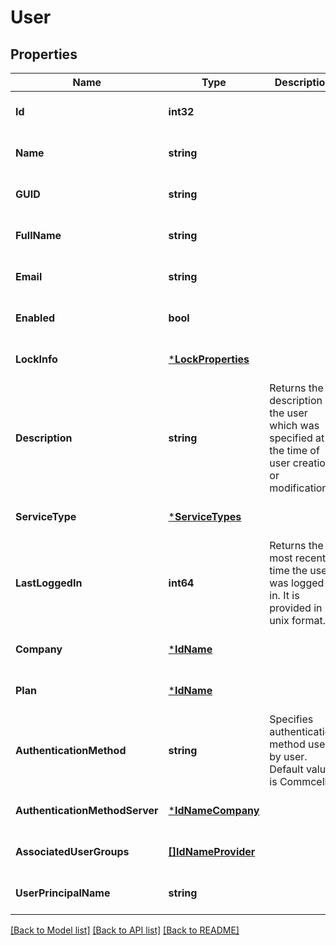 # User

## Properties
Name | Type | Description | Notes
------------ | ------------- | ------------- | -------------
**Id** | **int32** |  | [optional] [default to null]
**Name** | **string** |  | [optional] [default to null]
**GUID** | **string** |  | [optional] [default to null]
**FullName** | **string** |  | [optional] [default to null]
**Email** | **string** |  | [optional] [default to null]
**Enabled** | **bool** |  | [optional] [default to null]
**LockInfo** | [***LockProperties**](LockProperties.md) |  | [optional] [default to null]
**Description** | **string** | Returns the description of the user which was specified at the time of user creation or modification. | [optional] [default to null]
**ServiceType** | [***ServiceTypes**](ServiceTypes.md) |  | [optional] [default to null]
**LastLoggedIn** | **int64** | Returns the most recent time the user was logged in. It is provided in unix format. | [optional] [default to null]
**Company** | [***IdName**](IdName.md) |  | [optional] [default to null]
**Plan** | [***IdName**](IdName.md) |  | [optional] [default to null]
**AuthenticationMethod** | **string** | Specifies authentication method used by user. Default value is Commcell. | [optional] [default to null]
**AuthenticationMethodServer** | [***IdNameCompany**](IdNameCompany.md) |  | [optional] [default to null]
**AssociatedUserGroups** | [**[]IdNameProvider**](IdNameProvider.md) |  | [optional] [default to null]
**UserPrincipalName** | **string** |  | [optional] [default to null]

[[Back to Model list]](../README.md#documentation-for-models) [[Back to API list]](../README.md#documentation-for-api-endpoints) [[Back to README]](../README.md)

